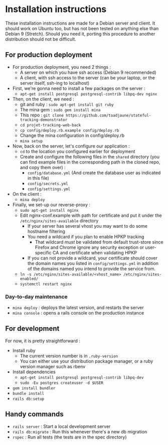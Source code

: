 # Installation instructions

These installation instructions are made for a Debian server and client.
It should work on Ubuntu too, but has not been tested on anything else than Debian 9 (Stretch).
Should you need it, porting this procedure to another distribution should not be difficult.

## For production deployment


* For production deployment, you need 2 things :
  * A server on which you have ssh access (Debian 9 recommended)
  * A client, with ssh access to the server (can be your laptop, or the server itself, ssh-ing to localhost)
* First, we're gonna need to install a few packages on the server :
  * `apt-get install postgresql postgresql-contrib libpq-dev nginx`
* Then, on the client, we need :
  * git and ruby : `sudo apt-get install git ruby`
  * The mina gem : `sudo gem install mina`
  * This repo : `git clone https://github.com/toadjaune/stateful-tracking-demonstrator`
  * `cd projet-tracking-web-back`
  * `cp config/deploy.rb.example config/deploy.rb`
  * Change the mina configuration in config/deploy.rb
  * `mina setup`
* Now, back on the server, let's configure our application :
  * `cd` to the location you configured earlier for deployment
  * Create and configure the following files in the `shared` directory (you can find example files in the corresponding path in the cloned repo, and copy them over) :
    * `config/database.yml` (And create the database user as indicated in this file)
    * `config/secrets.yml`
    * `config/settings.yml`
* On the client :
  * `mina deploy`
* Finally, we set-up our reverse-proxy :
  * `sudo apt-get install nginx`
  * Edit nginx-conf.example with path for certificate and put it under the `/etc/nginx/sites-available` directory
    * If your server has several vhost you may want to do some hostname filtering
    * You need a wildcard if you plan to enable HPKP tracking
      * That wildcard *must* be validated from default trust-store since Firefox and Chrome ignore any security exception or user-specific CA and certificate when validating HPKP
    * If you can not provide a wildcard, your certificate should cover the domain names you listed in `config/settings.yml` in addition of the domains named you intend to provide the service from. 
  * `ln -s /etc/nginx/sites-available/<vhost_name> /etc/nginx/sites-enabled/`
  * `systemctl restart nginx`

### Day-to-day maintenance

* `mina deploy` : deploys the latest version, and restarts the server
* `mina console` : opens a rails console on the production instance

## For development

For now, it is pretty straightforward :

* Install ruby
  * The current version number is in `.ruby-version`
  * You can either use your distribution package manager, or a ruby version manager such as rbenv
* Install dependencies
  * `apt-get install postgresql postgresql-contrib libpq-dev`
  * `sudo -Eu postgres createuser -d $USER`
* `gem install bundler`
* `bundle install`
* `rails db:setup`

## Handy commands

* `rails server` : Start a local development server
* `rails db:migrate` : Run this whenever there's a new db migration
* `rspec` : Run all tests (the tests are in the spec directory)

